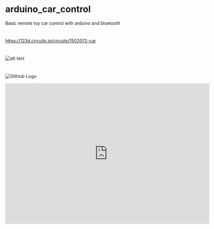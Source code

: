 # arduino_car_control
Basic remote toy car control with arduino and bluetooth
# 
https://123d.circuits.io/circuits/1502072-car
#
![alt text](https://raw.githubusercontent.com/Nobatgeldi/personal/master/Flickr%20(2).ico?token=ALKvSEhWGdi98IuEQOtf5k9lJWEP81c5ks5X-UlSwA%3D%3D "Logo Title Text 1")
#
![GitHub Logo](https://raw.githubusercontent.com/NFAteam/arduino_car_control/master/circuit%20arduino_l293D.png)

<iframe frameborder='0' height='448' marginheight='0' marginwidth='0' scrolling='no' src='https://circuits.io/circuits/1502072-car/embed#schematic' width='650'></iframe>
